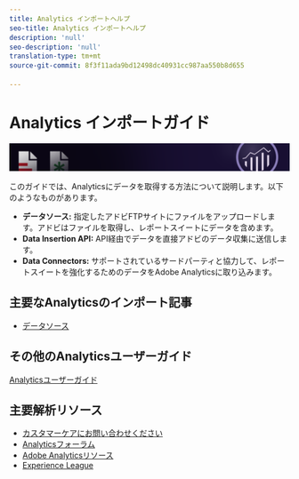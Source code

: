 ```yaml
---
title: Analytics インポートヘルプ
seo-title: Analytics インポートヘルプ
description: 'null'
seo-description: 'null'
translation-type: tm+mt
source-git-commit: 8f3f11ada9bd12498dc40931cc987aa550b8d655

---
```



# Analytics インポートガイド

![バナー](../../assets/doc_banner_import.png)

このガイドでは、Analyticsにデータを取得する方法について説明します。以下のようなものがあります。

* **データソース:** 指定したアドビFTPサイトにファイルをアップロードします。アドビはファイルを取得し、レポートスイートにデータを含めます。
* **Data Insertion API:** API経由でデータを直接アドビのデータ収集に送信します。
* **Data Connectors:** サポートされているサードパーティと協力して、レポートスイートを強化するためのデータをAdobe Analyticsに取り込みます。

## 主要なAnalyticsのインポート記事

* [データソース](c-data-sources/datasrc-home.md)

## その他のAnalyticsユーザーガイド

[Analyticsユーザーガイド](/help/landing/home.md)

## 主要解析リソース

* [カスタマーケアにお問い合わせください](https://helpx.adobe.com/contact/enterprise-support.ec.html)
* [Analyticsフォーラム](https://forums.adobe.com/community/experience-cloud/analytics-cloud/analytics)
* [Adobe Analyticsリソース](https://forums.adobe.com/message/10660755)
* [Experience League](https://landing.adobe.com/experience-league/)
